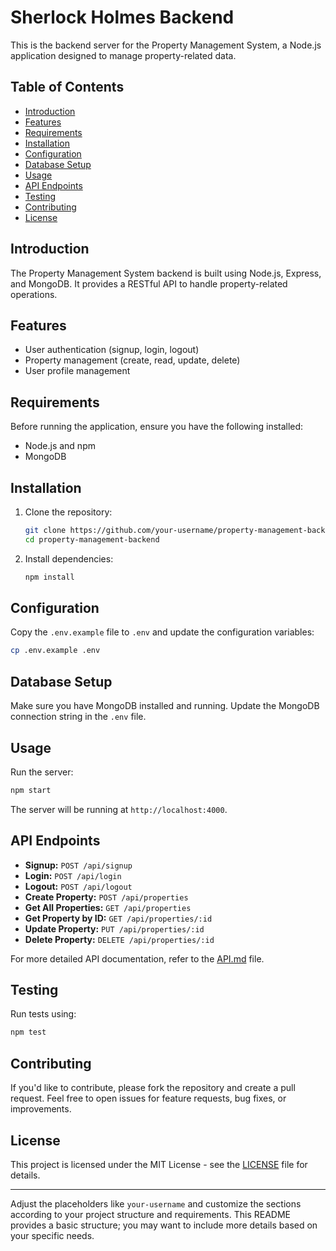 # Sherlock Holmes Backend

This is the backend server for the Property Management System, a Node.js application designed to manage property-related data.

## Table of Contents

- [Introduction](#introduction)
- [Features](#features)
- [Requirements](#requirements)
- [Installation](#installation)
- [Configuration](#configuration)
- [Database Setup](#database-setup)
- [Usage](#usage)
- [API Endpoints](#api-endpoints)
- [Testing](#testing)
- [Contributing](#contributing)
- [License](#license)

## Introduction

The Property Management System backend is built using Node.js, Express, and MongoDB. It provides a RESTful API to handle property-related operations.

## Features

- User authentication (signup, login, logout)
- Property management (create, read, update, delete)
- User profile management

## Requirements

Before running the application, ensure you have the following installed:

- Node.js and npm
- MongoDB

## Installation

1. Clone the repository:

   ```bash
   git clone https://github.com/your-username/property-management-backend.git
   cd property-management-backend
   ```

2. Install dependencies:

   ```bash
   npm install
   ```

## Configuration

Copy the `.env.example` file to `.env` and update the configuration variables:

```bash
cp .env.example .env
```

## Database Setup

Make sure you have MongoDB installed and running. Update the MongoDB connection string in the `.env` file.

## Usage

Run the server:

```bash
npm start
```

The server will be running at `http://localhost:4000`.

## API Endpoints

- **Signup:** `POST /api/signup`
- **Login:** `POST /api/login`
- **Logout:** `POST /api/logout`
- **Create Property:** `POST /api/properties`
- **Get All Properties:** `GET /api/properties`
- **Get Property by ID:** `GET /api/properties/:id`
- **Update Property:** `PUT /api/properties/:id`
- **Delete Property:** `DELETE /api/properties/:id`

For more detailed API documentation, refer to the [API.md](API.md) file.

## Testing

Run tests using:

```bash
npm test
```

## Contributing

If you'd like to contribute, please fork the repository and create a pull request. Feel free to open issues for feature requests, bug fixes, or improvements.

## License

This project is licensed under the MIT License - see the [LICENSE](LICENSE) file for details.

---

Adjust the placeholders like `your-username` and customize the sections according to your project structure and requirements. This README provides a basic structure; you may want to include more details based on your specific needs.
